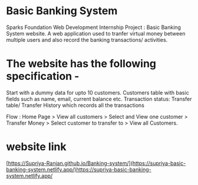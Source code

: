 # Basic Banking System
Sparks Foundation Web Development Internship Project : Basic Banking System website. A web application used to tranfer virtual money between multiple users and also record the banking transactions/ activities.

# The website has the following specification -
Start with a dummy data for upto 10 customers. Customers table with basic fields such as name, email, current balance etc. Transaction status: Transfer table/ Transfer History which records all the transactions

Flow : Home Page > View all customers > Select and View one customer > Transfer Money > Select customer to transfer to > View all Customers.

# website link
[https://Supriya-Ranjan.github.io/Banking-system/](https://supriya-basic-banking-system.netlify.app/)https://supriya-basic-banking-system.netlify.app/
